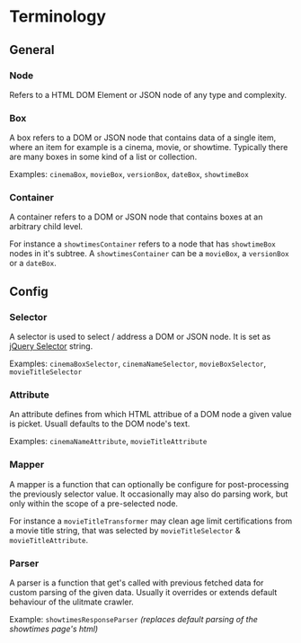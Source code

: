# Terminology

## General

### Node

Refers to a HTML DOM Element or JSON node of any type and complexity. 

### Box

A box refers to a DOM or JSON node that contains data of a single item, where an item for example is a cinema, movie, or showtime. Typically there are many boxes in some kind of a list or collection.

Examples: `cinemaBox`, `movieBox`, `versionBox`, `dateBox`, `showtimeBox`

### Container

A container refers to a DOM or JSON node that contains boxes at an arbitrary child level. 

For instance a `showtimesContainer` refers to a node that has `showtimeBox` nodes in it's subtree. A `showtimesContainer` can be a `movieBox`, a `versionBox` or a `dateBox`.  

## Config

### Selector
  
A selector is used to select / address a DOM or JSON node. It is set as [jQuery Selector](https://api.jquery.com/category/selectors/) string.

Examples: `cinemaBoxSelector`, `cinemaNameSelector`, `movieBoxSelector`, `movieTitleSelector`
    
### Attribute

An attribute defines from which HTML attribue of a DOM node a given value is picket. Usuall defaults to the DOM node's text. 

Examples: `cinemaNameAttribute`, `movieTitleAttribute`

### Mapper
    
A mapper is a function that can optionally be configure for post-processing the previously selector value.
It occasionally may also do parsing work, but only within the scope of a pre-selected node. 

For instance a `movieTitleTransformer` may clean age limit certifications from a movie title string, that was selected by `movieTitleSelector` & `movieTitleAttribute`.

### Parser

A parser is a function that get's called with previous fetched data for custom parsing of the given data. Usually it overrides or extends default behaviour of the ulitmate crawler. 

Example: `showtimesResponseParser` *(replaces default parsing of the showtimes page's html)*


